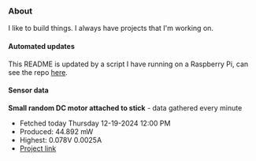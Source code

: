 ### About
I like to build things. I always have projects that I'm working on.

#### Automated updates
This README is updated by a script I have running on a Raspberry Pi, can see the repo [here](https://github.com/jdc-cunningham/raspi-git-repo-updater).

#### Sensor data


**Small random DC motor attached to stick** - data gathered every minute
- Fetched today Thursday 12-19-2024 12:00 PM
- Produced: 44.892 mW
- Highest: 0.078V 0.0025A
- [Project link](https://github.com/jdc-cunningham/turbine-raspi)